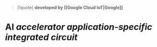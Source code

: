 > [!quote] **developed by [[Google Cloud IoT|Google]]**
# AI _accelerator application-specific integrated circuit_
